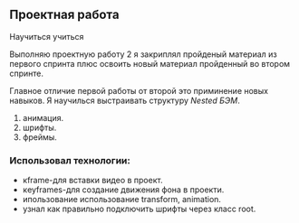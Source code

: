 ## Проектная работа
Научиться учиться

Выполняю проектную работу 2 я закриплял пройденый материал из первого спринта плюс освоить новый материал пройденный во втором спринте.


Главное отличие первой работы от второй это приминение новых навыков.
Я научилься выстраивать структуру _Nested БЭМ_.


1. анимация.
2. шрифты.
3. фреймы.


### Использовал технологии:


* кframe-для вставки видео в проект.
* кeyframes-для создание движения фона в проекти.
* ипользование использование transform, animation.
* узнал как правильно подключить шрифты через класс root.
